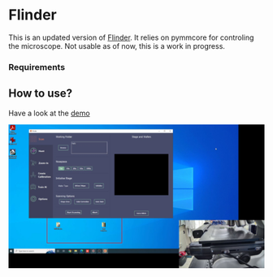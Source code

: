 # Flinder

This is an updated version of [Flinder](https://github.com/ClementCollignon/Flinder).
It relies on pymmcore for controling the microscope.
Not usable as of now, this is a work in progress.

### Requirements

## How to use?

Have a look at the [demo](demo.mkv)


<p align = "center">
<img src="demo_screen.PNG" width=700>
</p>